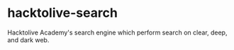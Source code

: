 # hacktolive-search
Hacktolive Academy's search engine which perform search on clear, deep, and dark web.
